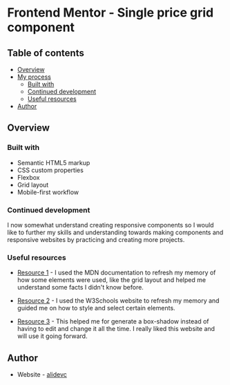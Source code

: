 # Frontend Mentor - Single price grid component

## Table of contents

- [Overview](#overview)
  <!-- - [Links](#links) -->
- [My process](#my-process)
  - [Built with](#built-with)
  - [Continued development](#continued-development)
  - [Useful resources](#useful-resources)
- [Author](#author)

## Overview

<!-- ### Links

- Solution URL: [Add solution URL here](https://your-solution-url.com)
- Live Site URL: [Add live site URL here](https://your-live-site-url.com) -->

### Built with

- Semantic HTML5 markup
- CSS custom properties
- Flexbox
- Grid layout
- Mobile-first workflow

### Continued development

I now somewhat understand creating responsive components so I would like to further my skills and understanding towards making components and responsive websites by practicing and creating more projects.

### Useful resources

- [Resource 1](https://developer.mozilla.org/en-US/docs/Web) - I used the MDN documentation to refresh my memory of how some elements were used, like the grid layout and helped me understand some facts I didn't know before. 

- [Resource 2](https://www.w3schools.com/css/) - I used the W3Schools website to refresh my memory and guided me on  how to style and select certain elements.

- [Resource 3](https://www.cssmatic.com/box-shadow) - This helped me for generate a box-shadow instead of having to edit and change it all the time. I really liked this website and will use it going forward.

## Author

- Website - [alidevc](https://www.github.com/alidevc)
